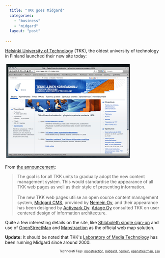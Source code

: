 ```yaml
---
  title: "TKK goes Midgard"
  categories: 
    - "business"
    - "midgard"
  layout: "post"

---
```

<a href="http://www.tkk.fi/">Helsinki University of Technology</a> (TKK), the oldest university of technology in Finland launched their new site today:

<img src="/files/tkk-frontpage-midgard.jpg" height="304" width="400" border="1" hspace="4" vspace="4" alt="TKK frontpage with Midgard" title="TKK frontpage with Midgard" />

From <a href="http://www.tkk.fi/en/current_affairs/news/view/tkk_uudisti_paaverkkosivunsa.html">the announcement</a>:
<blockquote>The goal is for all TKK units to gradually adopt the new content management system. This would standardise the appearance of all TKK web pages as well as their style of presenting information.<br /><br />
The new TKK web pages utilise an open source content management system, <a href="http://www.midgard-project.org/">Midgard CMS</a>, provided by <a href="http://www.nemein.com/">Nemein Oy</a>, and their appearance has been designed by <a href="http://www.activeark.fi/">Activeark Oy</a>. <a href="http://www.adage.fi/">Adage Oy</a> consulted TKK on user centered design of information architecture.</blockquote>Quite a few interesting details on the site, like <a href="http://en.wikipedia.org/wiki/Shibboleth_(Internet2)">Shibboleth single sign-on</a> and use of <a href="http://www.openstreetmap.org/">OpenStreetMap</a> and <a href="http://www.mapstraction.com/">Mapstraction</a> as the official web map solution.

<strong>Update:</strong> It should be noted that TKK's <a href="http://www.media.hut.fi/?language=en">Laboratory of Media Technology</a> has been running Midgard since around 2000.
<p style="text-align:right;font-size:10px;">Technorati Tags: <a href="http://www.technorati.com/tag/mapstraction">mapstraction</a>, <a href="http://www.technorati.com/tag/midgard">midgard</a>, <a href="http://www.technorati.com/tag/nemein">nemein</a>, <a href="http://www.technorati.com/tag/openstreetmap">openstreetmap</a>, <a href="http://www.technorati.com/tag/sso">sso</a></p>
